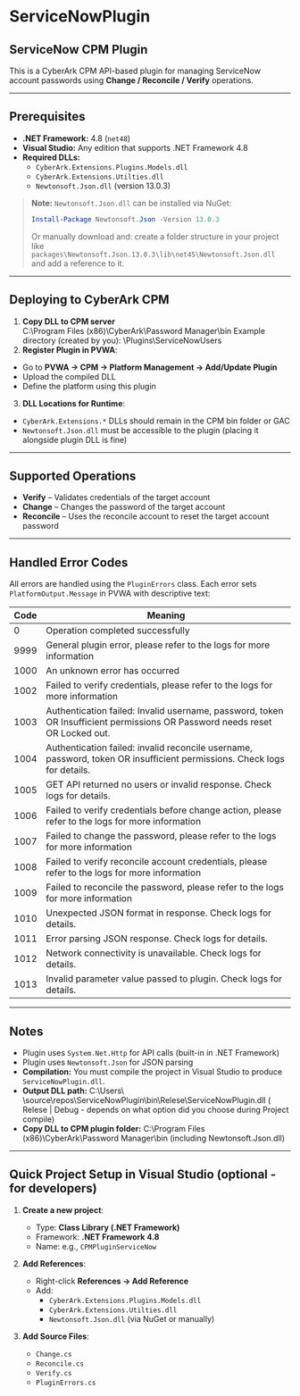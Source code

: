 # ServiceNowPlugin
## ServiceNow CPM Plugin

This is a CyberArk CPM API-based plugin for managing ServiceNow account passwords using **Change / Reconcile / Verify** operations.

---

## Prerequisites

- **.NET Framework:** 4.8 (`net48`)  
- **Visual Studio:** Any edition that supports .NET Framework 4.8  
- **Required DLLs:**
  - `CyberArk.Extensions.Plugins.Models.dll`
  - `CyberArk.Extensions.Utilties.dll`
  - `Newtonsoft.Json.dll` (version 13.0.3)

> **Note:** `Newtonsoft.Json.dll` can be installed via NuGet:  
> ```powershell
> Install-Package Newtonsoft.Json -Version 13.0.3
> ```  
> Or manually download and: create a folder structure in your project like  
> `packages\Newtonsoft.Json.13.0.3\lib\net45\Newtonsoft.Json.dll`  
> and add a reference to it.

---

## Deploying to CyberArk CPM

1. **Copy DLL to CPM server**  
C:\Program Files (x86)\CyberArk\Password Manager\bin<place dll files here>
   Example directory (created by you):  \Plugins\ServiceNowUsers
2. **Register Plugin in PVWA**:
- Go to **PVWA → CPM → Platform Management → Add/Update Plugin**  
- Upload the compiled DLL  
- Define the platform using this plugin

3. **DLL Locations for Runtime**:
- `CyberArk.Extensions.*` DLLs should remain in the CPM bin folder or GAC  
- `Newtonsoft.Json.dll` must be accessible to the plugin (placing it alongside plugin DLL is fine)

---

## Supported Operations

- **Verify** – Validates credentials of the target account  
- **Change** – Changes the password of the target account  
- **Reconcile** – Uses the reconcile account to reset the target account password

---

## Handled Error Codes

All errors are handled using the `PluginErrors` class. Each error sets `PlatformOutput.Message` in PVWA with descriptive text:

| Code  | Meaning |
|-------|---------|
| 0     | Operation completed successfully |
| 9999  | General plugin error, please refer to the logs for more information |
| 1000  | An unknown error has occurred |
| 1002  | Failed to verify credentials, please refer to the logs for more information |
| 1003  | Authentication failed: Invalid username, password, token OR Insufficient permissions OR Password needs reset OR Locked out. |
| 1004  | Authentication failed: invalid reconcile username, password, token OR insufficient permissions. Check logs for details. |
| 1005  | GET API returned no users or invalid response. Check logs for details. |
| 1006  | Failed to verify credentials before change action, please refer to the logs for more information |
| 1007  | Failed to change the password, please refer to the logs for more information |
| 1008  | Failed to verify reconcile account credentials, please refer to the logs for more information |
| 1009  | Failed to reconcile the password, please refer to the logs for more information |
| 1010  | Unexpected JSON format in response. Check logs for details. |
| 1011  | Error parsing JSON response. Check logs for details. |
| 1012  | Network connectivity is unavailable. Check logs for details. |
| 1013  | Invalid parameter value passed to plugin. Check logs for details. |

---

## Notes

- Plugin uses `System.Net.Http` for API calls (built-in in .NET Framework)  
- Plugin uses `Newtonsoft.Json` for JSON parsing
- **Compilation:** You must compile the project in Visual Studio to produce `ServiceNowPlugin.dll`.
- **Output DLL path:**
  C:\Users\ <yourusername> \source\repos\ServiceNowPlugin\bin\Relese\ServiceNowPlugin.dll ( Relese | Debug - depends on what option did you choose during Project compile)
-  **Copy DLL to CPM plugin folder:**
  C:\Program Files (x86)\CyberArk\Password Manager\bin<your plugin folder> (including Newtonsoft.Json.dll)
  
---

## Quick Project Setup in Visual Studio (optional - for developers)

1. **Create a new project**:  
   - Type: **Class Library (.NET Framework)**  
   - Framework: **.NET Framework 4.8**  
   - Name: e.g., `CPMPluginServiceNow`

2. **Add References**:  
   - Right-click **References → Add Reference**  
   - Add:
     - `CyberArk.Extensions.Plugins.Models.dll`
     - `CyberArk.Extensions.Utilties.dll`
     - `Newtonsoft.Json.dll` (via NuGet or manually)

3. **Add Source Files**:
   - `Change.cs`
   - `Reconcile.cs`
   - `Verify.cs`
   - `PluginErrors.cs`


